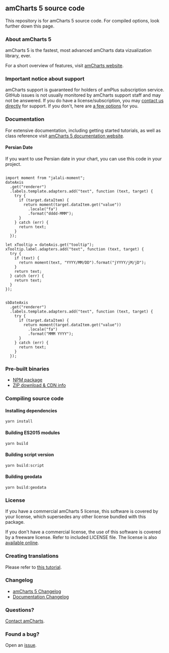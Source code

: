 ## amCharts 5 source code

This repository is for amCharts 5 source code. For compiled options, look
further down this page.


### About amCharts 5

amCharts 5 is the fastest, most advanced amCharts data vizualization library, ever.

For a short overview of features, visit [amCharts website](https://www.amcharts.com/).


### Important notice about support

amCharts support is guaranteed for holders of amPlus subscription service.
GitHub issues is not usually monitored by amCharts support staff and may not be
answered. If you do have a license/subscription, you
may [contact us directly](https://www.amcharts.com/support/support-info/priority-support/)
for support. If you don't, here are
[a few options](https://www.amcharts.com/support/support-info/free-support/)
for you.


### Documentation

For extensive documentation, including getting started tutorials, as well
as class reference visit [amCharts 5 documentation website](https://www.amcharts.com/docs/v5).


#### Persian Date
If you want to use Persian date in your chart, you can use this code in your project.

```

import moment from "jalali-moment";
dateAxis
  .get("renderer")
  .labels.template.adapters.add("text", function (text, target) {
    try {
      if (target.dataItem) {
        return moment(target.dataItem.get("value"))
          .locale("fa")
          .format("dddd-MMM");
      }
    } catch (err) {
      return text;
    }
  });

let xTooltip = dateAxis.get("tooltip");
xTooltip.label.adapters.add("text", function (text, target) {
  try {
    if (text) {
      return moment(text, "YYYY/MM/DD").format("jYYYY/jM/jD");
    }
    return text;
  } catch (err) {
    return text;
  }
});


sbDateAxis
  .get("renderer")
  .labels.template.adapters.add("text", function (text, target) {
    try {
      if (target.dataItem) {
        return moment(target.dataItem.get("value"))
          .locale("fa")
          .format("MMM YYYY");
      }
    } catch (err) {
      return text;
    }
  });
```

### Pre-built binaries

* [NPM package](https://www.npmjs.com/package/@amcharts/amcharts5)
* [ZIP download & CDN info](https://www.amcharts.com/download/)


### Compiling source code

#### Installing dependencies

```
yarn install
```

#### Building ES2015 modules

```
yarn build
```

#### Building script version

```
yarn build:script
```

#### Building geodata

```
yarn build:geodata
```


### License

If you have a commercial amCharts 5 license, this software is covered by your
license, which supersedes any other license bundled with this package.

If you don't have a commercial license, the use of this software is covered by
a freeware license. Refer to included LICENSE file. The license is also
[available online](https://github.com/amcharts/amcharts5/blob/master/packages/shared/LICENSE).


### Creating translations

Please refer to [this tutorial](https://www.amcharts.com/docs/v5/concepts/locales/creating-translations/).


### Changelog

* [amCharts 5 Changelog](https://github.com/amcharts/amcharts5/blob/master/packages/shared/CHANGELOG.md)
* [Documentation Changelog](https://www.amcharts.com/docs/v5/changelog/)


### Questions?

[Contact amCharts](mailto:contact@amcharts.com).


### Found a bug?

Open an [issue](https://github.com/amcharts/amcharts5/issues).

